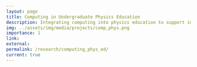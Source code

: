 ```yaml
---
layout: page
title: Computing in Undergraduate Physics Education
description: Integrating computing into physics education to support improved student learning, agency, and engagement.
img: ../assets/img/media/projects/comp_phys.png
importance: 1
link:
external:
permalink: /research/computing_phys_ed/
current: true
---
```



